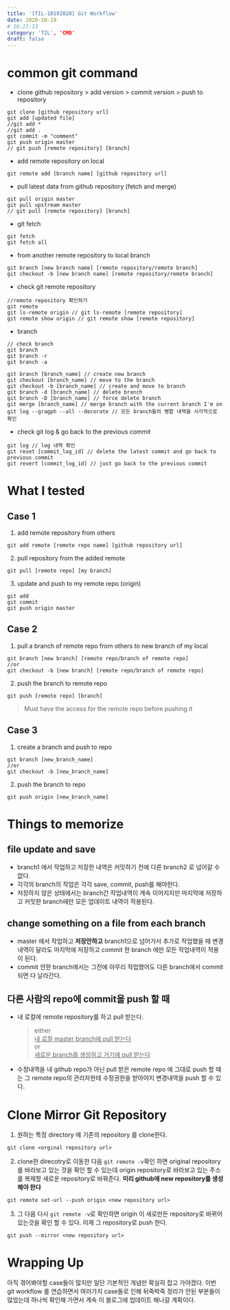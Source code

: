 ```yaml
---
title: '[TIL-10192020] Git Workflow'
date: 2020-10-19
# 16:21:13
category: 'TIL', 'CMD'
draft: false
---
```


# common git command

- clone github repository > add version > commit version > push to repository

```
git clone [github repository url]
git add [updated file]
//git add *
//git add .
git commit -m "comment"
git push origin master
// git push [remote repository] [branch]
```

- add remote repository on local

```
git remote add [branch name] [github repository url]
```

- pull latest data from github repository (fetch and merge)

```
git pull origin master
git pull upstream master
// git pull [remote repository] [branch]
```

- git fetch

```
git fetch
git fetch all
```

- from another remote repository to local branch

```
git branch [new branch name] [remote repository/remote branch]
git checkout -b [new branch name] [remote repository/remote branch]
```

- check git remote repository

```
//remote repository 확인하기
git remote
git ls-remote origin // git ls-remote [remote repository]
git remote show origin // git remote show [remote repository]
```

- branch

```
// check branch
git branch
git branch -r
git branch -a

git branch [branch_name] // create new branch
git checkout [branch_name] // move to the branch
git checkout -b [branch_name] // create and move to branch
git branch -d [branch_name] // delete branch
git branch -D [branch_name] // force delete branch
git merge [branch_name] // merge branch with the current branch I'm on
git log --gragph --all --decorate // 모든 branch들의 병합 내역을 시각적으로 확인
```

- check git log & go back to the previous commit

```
git log // log 내역 확인
git reset [commit_log_id] // delete the latest commit and go back to previous commit
git revert [commit_log_id] // just go back to the previous commit
```

# What I tested

## Case 1

1. add remote repository from others

```
git add remote [remote repo name] [github repository url]
```

2. pull repository from the added remote

```
git pull [remote repo] [my branch]
```

3. update and push to my remote repo (origin)

```
git add
git commit
git push origin master
```

## Case 2

1. pull a branch of remote repo from others to new branch of my local

```
git branch [new branch] [remote repo/branch of remote repo]
//or
git checkout -b [new branch] [remote repo/branch of remote repo]
```

2. push the branch to remote repo

```
git push [remote repo] [branch]
```

> Must have the access for the remote repo before pushing it

## Case 3

1. create a branch and push to repo

```
git branch [new_branch_name]
//or
git checkout -b [new_branch_name]
```

2. push the branch to repo

```
git push origin [new_branch_name]
```

# Things to memorize

## file update and save

- branch1 에서 작업하고 저장한 내역은 커밋하기 전에 다른 branch2 로 넘어갈 수 없다.
- 각각의 branch의 작업은 각각 save, commit, push를 해야한다.
- 저장하지 않은 상태에서는 branch간 작업내역이 계속 이어지지만 마지막에 저장하고 커밋한 branch에만 모든 업데이트 내역이 적용된다.

## change something on a file from each branch

- master 에서 작업하고 **저장안하고** branch1으로 넘어가서 추가로 작업했을 때 변경내역이 달라도 마지막에 저장하고 commit 한 branch 에만 모든 작업내역이 적용이 된다.
- commit 안한 branch에서는 그전에 아무리 작업했어도 다른 branch에서 commit되면 다 날라간다.

## 다른 사람의 repo에 commit을 push 할 때

- 내 로컬에 remote repository를 하고 pull 받는다.

  > either<br> <u>내 로컬 master branch에 pull 받는다</u><br>
  > or<br><u>새로운 branch를 생성하고 거기에 pull 받는다</u><br>

- 수정내역을 내 github repo가 아닌 pull 받은 remote repo 에 그대로 push 할 때는 그 remote repo의 관리자한테 수정권한을 받아야지 변경내역을 push 할 수 있다.

# Clone Mirror Git Repository

1. 원하는 특정 directory 에 기존의 repository 를 clone한다.

```
git clone <orginal repository url>
```

2. clone한 direcotry로 이동한 다음 `git remote -v`확인 하면 original repository를 바라보고 있는 것을 확인 할 수 있는데
   origin repository로 바라보고 있는 주소를 복제할 새로운 repository로 바꿔준다.
   **미리 github에 new repository를 생성해야 한다**

```
git remote set-url --push origin <new repository url>
```

3. 그 다음 다시 `git remote -v`로 확인하면 origin 이 새로만든 repository로 바뀌어 있는것을 확인 할 수 있다. 이제 그 repository로 push 한다.

```
git push --mirror <new repository url>
```

# Wrapping Up

아직 겪어봐야할 case들이 많지만 일단 기본적인 개념만 확실히 잡고 가야겠다. 이번 git workflow 를 연습하면서 여러가지 case들로 인해 뒤죽박죽 정리가 안된 부분들이 많았는데 하나씩 확인해 가면서 계속 이 블로그에 업데이트 해나갈 계획이다.

```

```
